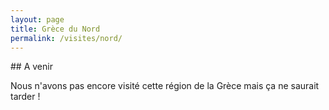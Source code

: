 ```yaml
---
layout: page
title: Grèce du Nord
permalink: /visites/nord/
---
```


<div class="section" markdown="1">
## A venir

Nous n'avons pas encore visité cette région de la Grèce mais ça ne saurait tarder !

</div>